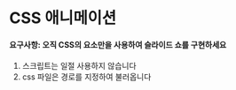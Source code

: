 # CSS 애니메이션

#### 요구사항: 오직 CSS의 요소만을 사용하여 슬라이드 쇼를 구현하세요

1. 스크립트는 일절 사용하지 않습니다
2. css 파일은 경로를 지정하여 불러옵니다